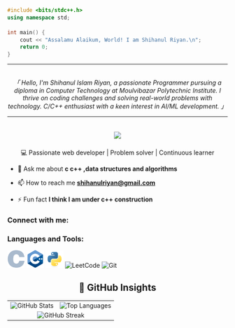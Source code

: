 ```cpp
#include <bits/stdc++.h>
using namespace std;

int main() {
    cout << "Assalamu Alaikum, World! I am Shihanul Riyan.\n";
    return 0;
}
```

<!-- Introduction -->
<hr/>
<p align="center">
  <br>
  <em>
    「 Hello, I'm Shihanul Islam Riyan, a passionate Programmer pursuing a diploma in Computer Technology at Moulvibazar Polytechnic Institute. I thrive on coding challenges and solving real-world problems with technology. C/C++ enthusiast with a keen interest in AI/ML development. 」
  </em>
  <br>
</p>
<hr/>

<!-- Typing Animation -->
<h2 align="center">
  <a href="https://git.io/typing-svg">
    <img src="https://readme-typing-svg.herokuapp.com?lines=I+am+Shihanul+Riyan;I+aspire+to+be+a+Software+Engineer;Currently+learning+advanced+DSA;Passionate+about+problem-solving+and+programming;">
  </a>
</h2>

<!-- Overview Section -->
<p align="center">
  💻 Passionate web developer | Problem solver | Continuous learner
</p>

- 💬 Ask me about **c c++ ,data structures and algorithms**

- 📫 How to reach me **shihanulriyan@gmail.com**

- ⚡ Fun fact **I think I am under c++ construction**

<h3 align="left">Connect with me:</h3>
<p align="left">
</p>

<h3 align="left">Languages and Tools:</h3>
<p align="left">
  <img src="https://raw.githubusercontent.com/devicons/devicon/master/icons/c/c-original.svg" alt="C" width="40" height="40"/>
  <img src="https://raw.githubusercontent.com/devicons/devicon/master/icons/cplusplus/cplusplus-original.svg" alt="C++" width="40" height="40"/>
  <img src="https://raw.githubusercontent.com/devicons/devicon/master/icons/python/python-original.svg" alt="Python" width="40" height="40"/>
  <img src="https://raw.githubusercontent.com/LeetCode-OpenSource/vscode-leetcode/master/resources/LeetCode.svg" alt="LeetCode" width="40" height="40"/>
  <img src="https://www.vectorlogo.zone/logos/git-scm/git-scm-icon.svg" alt="Git" width="40" height="40"/>
</p>




<!-- =========================
     GITHUB STATS (STYLED)
     ========================= -->
<h2 align="center">🚀 GitHub Insights</h2>

<!-- Card container: table ব্যবহার করেছি যাতে GitHub-এ লে-আউট ভাঙে না -->
<table align="center">
  <tr>
    <td>
      <img
        src="https://github-readme-stats.vercel.app/api?username=Shihanulriyan&show_icons=true&theme=radical"
        alt="GitHub Stats"
        height="180"
      />
    </td>
    <td>
      <img
        src="https://github-readme-stats.vercel.app/api/top-langs/?username=Shihanulriyan&layout=compact&hide=html&theme=radical"
        alt="Top Languages"
        height="180"
      />
    </td>
  </tr>
  <tr>
    <td colspan="2" align="center">
      <img
        src="https://github-readme-streak-stats.herokuapp.com/?user=Shihanulriyan&theme=radical"
        alt="GitHub Streak"
        height="180"
      />
    </td>
  </tr>
</table>

